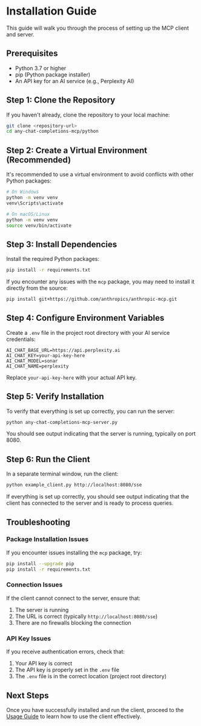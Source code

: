 # Installation Guide

This guide will walk you through the process of setting up the MCP client and server.

## Prerequisites

- Python 3.7 or higher
- pip (Python package installer)
- An API key for an AI service (e.g., Perplexity AI)

## Step 1: Clone the Repository

If you haven't already, clone the repository to your local machine:

```bash
git clone <repository-url>
cd any-chat-completions-mcp/python
```

## Step 2: Create a Virtual Environment (Recommended)

It's recommended to use a virtual environment to avoid conflicts with other Python packages:

```bash
# On Windows
python -m venv venv
venv\Scripts\activate

# On macOS/Linux
python -m venv venv
source venv/bin/activate
```

## Step 3: Install Dependencies

Install the required Python packages:

```bash
pip install -r requirements.txt
```

If you encounter any issues with the `mcp` package, you may need to install it directly from the source:

```bash
pip install git+https://github.com/anthropics/anthropic-mcp.git
```

## Step 4: Configure Environment Variables

Create a `.env` file in the project root directory with your AI service credentials:

```
AI_CHAT_BASE_URL=https://api.perplexity.ai
AI_CHAT_KEY=your-api-key-here
AI_CHAT_MODEL=sonar
AI_CHAT_NAME=perplexity
```

Replace `your-api-key-here` with your actual API key.

## Step 5: Verify Installation

To verify that everything is set up correctly, you can run the server:

```bash
python any-chat-completions-mcp-server.py
```

You should see output indicating that the server is running, typically on port 8080.

## Step 6: Run the Client

In a separate terminal window, run the client:

```bash
python example_client.py http://localhost:8080/sse
```

If everything is set up correctly, you should see output indicating that the client has connected to the server and is ready to process queries.

## Troubleshooting

### Package Installation Issues

If you encounter issues installing the `mcp` package, try:

```bash
pip install --upgrade pip
pip install -r requirements.txt
```

### Connection Issues

If the client cannot connect to the server, ensure that:

1. The server is running
2. The URL is correct (typically `http://localhost:8080/sse`)
3. There are no firewalls blocking the connection

### API Key Issues

If you receive authentication errors, check that:

1. Your API key is correct
2. The API key is properly set in the `.env` file
3. The `.env` file is in the correct location (project root directory)

## Next Steps

Once you have successfully installed and run the client, proceed to the [Usage Guide](usage.md) to learn how to use the client effectively. 